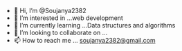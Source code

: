 - 👋 Hi, I’m @Soujanya2382
- 👀 I’m interested in ...web development 
- 🌱 I’m currently learning ...Data structures and algorithms 
- 💞️ I’m looking to collaborate on ...
- 📫 How to reach me ... soujanya2382@gmail.com


<!---
Soujanya2382/Soujanya2382 is a ✨ special ✨ repository because its `README.md` (this file) appears on your GitHub profile.
You can click the Preview link to take a look at your changes.
--->
